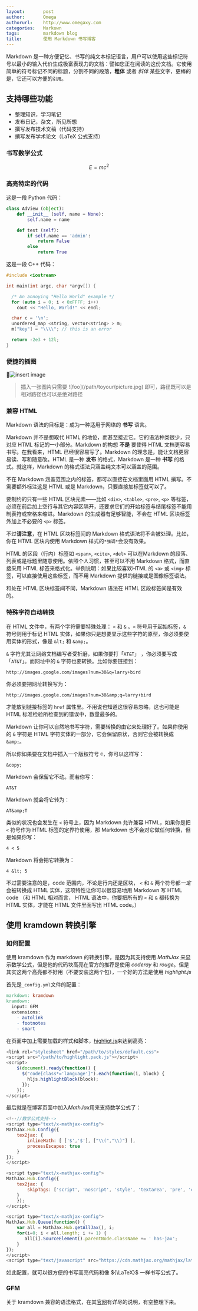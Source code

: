 ```yaml
---
layout:       post
author:       Omega
authorurl:    http://www.omegaxy.com
categories:   Markown
tags:         markdown blog
title:        使用 Markdown 书写博客
---
```


Markdown 是一种方便记忆、书写的纯文本标记语言，用户可以使用这些标记符号以最小的输入代价生成极富表现力的文档：譬如您正在阅读的这份文档。它使用简单的符号标记不同的标题，分割不同的段落，**粗体** 或者 *斜体* 某些文字，更棒的是，它还可以方便的`引用`。

## 支持哪些功能

* 整理知识，学习笔记
* 发布日记，杂文，所见所想
* 撰写发布技术文稿（代码支持）
* 撰写发布学术论文（LaTeX 公式支持）

### 书写数学公式

$$E=mc^2$$

### 高亮特定的代码

这是一段 Python 代码：

~~~python
class AdView (object):
    def __init__ (self, name = None):
        self.name = name

    def test (self):
        if self.name == 'admin':
            return False
        else
            return True
~~~

这是一段 C++ 代码：

~~~cpp
#include <iostream>

int main(int argc, char *argv[]) {

  /* An annoying "Hello World" example */
  for (auto i = 0; i < 0xFFFF; i++)
    cout << "Hello, World!" << endl;

  char c = '\n';
  unordered_map <string, vector<string> > m;
  m["key"] = "\\\\"; // this is an error

  return -2e3 + 12l;
}
~~~

### 便捷的插图

![insert image](/imgs/insert_a_image_quickly.png)

> 插入一张图片只需要 \!\[foo](/path/toyour/picture.jpg) 即可，路径既可以是相对路径也可以是绝对路径

### 兼容 HTML

Markdown 语法的目标是：成为一种适用于网络的 **书写** 语言。

Markdown 并不是想取代 HTML 的地位，而甚至接近它。它的语法种类很少，只对应 HTML 标记的一小部分。Markdown 的构想 **不是** 要使得 HTML 文档更容易书写。在我看来，HTML 已经很容易写了。Markdown 的理念是，能让文档更容易读、写和随意改。HTML 是一种 **发布** 的格式，Markdown 是一种 **书写** 的格式。就这样，Markdown 的格式语法只涵盖纯文本可以涵盖的范围。

不在 Markdown 涵盖范围之内的标签，都可以直接在文档里面用 HTML 撰写。不需要额外标注这是 HTML 或是 Markdown，只要直接加标签就可以了。

要制约的只有一些 HTML 区块元素――比如 `<div>`, `<table>`, `<pre>`, `<p>` 等标签，必须在前后加上空行与其它内容区隔开，还要求它们的开始标签与结尾标签不能用制表符或空格来缩进。Markdown 的生成器有足够智能，不会在 HTML 区块标签外加上不必要的 `<p>` 标签。

不过**请注意**，在 HTML 区块标签间的 Markdown 格式语法将不会被处理。比如，你在 HTML 区块内使用 Markdown 样式的`*强调*`会没有效果。

HTML 的区段（行内）标签如 `<span>`, `<cite>`, `<del>` 可以在Markdown 的段落、列表或是标题里随意使用。依照个人习惯，甚至可以不用 Markdown 格式，而直接采用 HTML 标签来格式化。举例说明：如果比较喜欢HTML 的 `<a>` 或 `<img>` 标签，可以直接使用这些标签，而不用 Markdown 提供的链接或是图像标签语法。

和处在 HTML 区块标签间不同，Markdown 语法在 HTML 区段标签间是有效的。

### 特殊字符自动转换

在 HTML 文件中，有两个字符需要特殊处理： `<` 和 `&` 。`<` 符号用于起始标签，`&` 符号则用于标记 HTML 实体，如果你只是想要显示这些字符的原型，你必须要使用实体的形式，像是 `&lt;` 和 `&amp;`。

`&` 字符尤其让网络文档编写者受折磨，如果你要打「`AT&T`」 ，你必须要写成「`AT&T`」。而网址中的 `&` 字符也要转换。比如你要链接到：

    http://images.google.com/images?num=30&q=larry+bird

你必须要把网址转换写为：

    http://images.google.com/images?num=30&amp;q=larry+bird

才能放到链接标签的 `href` 属性里。不用说也知道这很容易忽略，这也可能是 HTML 标准检验所检查到的错误中，数量最多的。

Markdown 让你可以自然地书写字符，需要转换的由它来处理好了。如果你使用的 `&` 字符是 HTML 字符实体的一部分，它会保留原状，否则它会被转换成 `&amp;`。

所以你如果要在文档中插入一个版权符号 `©`，你可以这样写：

    &copy;

Markdown 会保留它不动。而若你写：

    AT&T

Markdown 就会将它转为：

    AT&amp;T

类似的状况也会发生在 `<` 符号上，因为 Markdown 允许兼容 HTML，如果你是把 `<` 符号作为 HTML 标签的定界符使用，那 Markdown 也不会对它做任何转换，但是如果你写：

    4 < 5

Markdown 将会把它转换为：

    4 &lt; 5

不过需要注意的是，code 范围内，不论是行内还是区块， `<` 和 `&` 两个符号都*一定*会被转换成 HTML 实体，这项特性让你可以很容易地用 Markdown 写 HTML code （和 HTML 相对而言， HTML 语法中，你要把所有的 `<` 和 `&` 都转换为 HTML 实体，才能在 HTML 文件里面写出 HTML code。）

## 使用 kramdown 转换引擎

### 如何配置

使用 kramdown 作为 markdown 的转换引擎，是因为其支持使用 *MathJax* 来显示数学公式，但是他的代码块高亮在官方的推荐是使用 *coderay* 和 *rouge*。但是其实这两个高亮都不好用（不要安装这两个包），一个好的方法是使用 *highlight.js*

首先是`_config.yml`文件的配置：

~~~Makefile
markdown: kramdown
kramdown:
  input: GFM
  extensions:
    - autolink
    - footnotes
    - smart
~~~

在页面中加上需要加载的样式和脚本，[highligt.js](https://highlightjs.org/usage/)来达到高亮：

~~~javascript
<link rel="stylesheet" href="/path/to/styles/default.css">
<script src="/path/to/highlight.pack.js"></script>
<script>
	$(document).ready(function() {
	  $("code[class*='language']").each(function(i, block) {
	    hljs.highlightBlock(block);
	  });
	});
</script>
~~~

最后就是在博客页面中加入*MathJax*用来支持数学公式了：

~~~javascript
<!--//数学公式支持-->
<script type="text/x-mathjax-config">
MathJax.Hub.Config({
    tex2jax: {
        inlineMath: [ ['$','$'], ["\\(","\\)"] ],
        processEscapes: true
    }
});
</script>

<script type="text/x-mathjax-config">
MathJax.Hub.Config({
    tex2jax: {
        skipTags: ['script', 'noscript', 'style', 'textarea', 'pre', 'code']
    }
    });
</script>

<script type="text/x-mathjax-config">
MathJax.Hub.Queue(function() {
    var all = MathJax.Hub.getAllJax(), i;
    for(i=0; i < all.length; i += 1) {
       all[i].SourceElement().parentNode.className += ' has-jax';
    }
});
</script>
<script type="text/javascript" src="https://cdn.mathjax.org/mathjax/latest/MathJax.js?config=TeX-AMS-MML_HTMLorMML"></script>
~~~

如此配置，就可以很方便的书写高亮代码和像 ${\LaTeX}$ 一样书写公式了。

### GFM

关于 kramdown 兼容的语法格式，在其[官网](http://kramdown.gettalong.org/syntax.html)有详尽的说明，有空整理下来。
